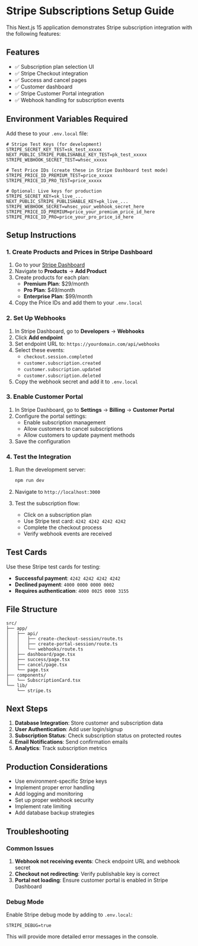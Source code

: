 # Stripe Subscriptions Setup Guide

This Next.js 15 application demonstrates Stripe subscription integration with the following features:

## Features

- ✅ Subscription plan selection UI
- ✅ Stripe Checkout integration
- ✅ Success and cancel pages
- ✅ Customer dashboard
- ✅ Stripe Customer Portal integration
- ✅ Webhook handling for subscription events

## Environment Variables Required

Add these to your `.env.local` file:

```env
# Stripe Test Keys (for development)
STRIPE_SECRET_KEY_TEST=sk_test_xxxxx
NEXT_PUBLIC_STRIPE_PUBLISHABLE_KEY_TEST=pk_test_xxxxx
STRIPE_WEBHOOK_SECRET_TEST=whsec_xxxxx

# Test Price IDs (create these in Stripe Dashboard test mode)
STRIPE_PRICE_ID_PREMIUM_TEST=price_xxxxx
STRIPE_PRICE_ID_PRO_TEST=price_xxxxx

# Optional: Live keys for production
STRIPE_SECRET_KEY=sk_live_...
NEXT_PUBLIC_STRIPE_PUBLISHABLE_KEY=pk_live_...
STRIPE_WEBHOOK_SECRET=whsec_your_webhook_secret_here
STRIPE_PRICE_ID_PREMIUM=price_your_premium_price_id_here
STRIPE_PRICE_ID_PRO=price_your_pro_price_id_here
```

## Setup Instructions

### 1. Create Products and Prices in Stripe Dashboard

1. Go to your [Stripe Dashboard](https://dashboard.stripe.com)
2. Navigate to **Products** → **Add Product**
3. Create products for each plan:
   - **Premium Plan**: $29/month
   - **Pro Plan**: $49/month
   - **Enterprise Plan**: $99/month
4. Copy the Price IDs and add them to your `.env.local`

### 2. Set Up Webhooks

1. In Stripe Dashboard, go to **Developers** → **Webhooks**
2. Click **Add endpoint**
3. Set endpoint URL to: `https://yourdomain.com/api/webhooks`
4. Select these events:
   - `checkout.session.completed`
   - `customer.subscription.created`
   - `customer.subscription.updated`
   - `customer.subscription.deleted`
5. Copy the webhook secret and add it to `.env.local`

### 3. Enable Customer Portal

1. In Stripe Dashboard, go to **Settings** → **Billing** → **Customer Portal**
2. Configure the portal settings:
   - Enable subscription management
   - Allow customers to cancel subscriptions
   - Allow customers to update payment methods
3. Save the configuration

### 4. Test the Integration

1. Run the development server:

   ```bash
   npm run dev
   ```

2. Navigate to `http://localhost:3000`

3. Test the subscription flow:
   - Click on a subscription plan
   - Use Stripe test card: `4242 4242 4242 4242`
   - Complete the checkout process
   - Verify webhook events are received

## Test Cards

Use these Stripe test cards for testing:

- **Successful payment**: `4242 4242 4242 4242`
- **Declined payment**: `4000 0000 0000 0002`
- **Requires authentication**: `4000 0025 0000 3155`

## File Structure

```
src/
├── app/
│   ├── api/
│   │   ├── create-checkout-session/route.ts
│   │   ├── create-portal-session/route.ts
│   │   └── webhooks/route.ts
│   ├── dashboard/page.tsx
│   ├── success/page.tsx
│   ├── cancel/page.tsx
│   └── page.tsx
├── components/
│   └── SubscriptionCard.tsx
└── lib/
    └── stripe.ts
```

## Next Steps

1. **Database Integration**: Store customer and subscription data
2. **User Authentication**: Add user login/signup
3. **Subscription Status**: Check subscription status on protected routes
4. **Email Notifications**: Send confirmation emails
5. **Analytics**: Track subscription metrics

## Production Considerations

- Use environment-specific Stripe keys
- Implement proper error handling
- Add logging and monitoring
- Set up proper webhook security
- Implement rate limiting
- Add database backup strategies

## Troubleshooting

### Common Issues

1. **Webhook not receiving events**: Check endpoint URL and webhook secret
2. **Checkout not redirecting**: Verify publishable key is correct
3. **Portal not loading**: Ensure customer portal is enabled in Stripe Dashboard

### Debug Mode

Enable Stripe debug mode by adding to `.env.local`:

```env
STRIPE_DEBUG=true
```

This will provide more detailed error messages in the console.
